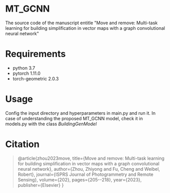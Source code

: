 # MT_GCNN

The source code of the manuscript entitle "Move and remove: Multi-task learning for building simplification in vector maps with a graph convolutional neural network"

# Requirements

* python 3.7
* pytorch 1.11.0
* torch-geometric 2.0.3

# Usage
Config the input directory and hyperparameters in main.py and run it. In case of understanding the proposed MT_GCNN model, check it in models.py with the class *BuildingGenModel*

# Citation
>@article{zhou2023move,
>  title={Move and remove: Multi-task learning for building simplification in vector maps with a graph convolutional neural network},
>  author={Zhou, Zhiyong and Fu, Cheng and Weibel, Robert},
>  journal={ISPRS Journal of Photogrammetry and Remote Sensing},
>  volume={202},
>  pages={205--218},
>  year={2023},
>  publisher={Elsevier}
>}
